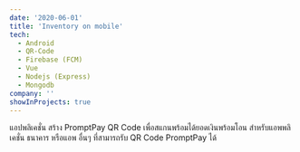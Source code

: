 ```yaml
---
date: '2020-06-01'
title: 'Inventory on mobile'
tech:
  - Android
  - QR-Code
  - Firebase (FCM)
  - Vue
  - Nodejs (Express)
  - Mongodb
company: ''
showInProjects: true
---
```


แอปพลิเคชั่น สร้าง PromptPay QR Code เพื่อสแกนพร้อมได้ยอดเงินพร้อมโอน สำหรับแอพพลิเคชั่น ธนาคาร หรือแอพ อื่นๆ ที่สามารถรับ QR Code PromptPay ได้
